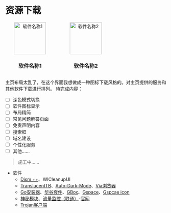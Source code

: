 # 资源下载


<style>
  .app-grid {
    display: grid;
    grid-template-columns: repeat(auto-fill, minmax(150px, 1fr));
    gap: 20px;
  }

  .app-item {
    display: flex;
    flex-direction: column;
    align-items: center;
    text-align: center;
  }

  .app-icon {
    width: 100px;
    height: 100px;
    object-fit: contain;
  }
</style>

<div class="app-grid">
  <div class="app-item">
    <img class="app-icon" src="软件图标1链接" alt="软件名称1" />
    <h3>软件名称1</h3>
  </div>
  <div class="app-item">
    <img class="app-icon" src="软件图标2链接" alt="软件名称2" />
    <h3>软件名称2</h3>
  </div>
  <!-- 更多软件 -->
</div>

 
 主页布局太乱了，在这个界面我想做成一种图标下载风格的。对主页提供的服务和其他软件下载进行排列。
 待完成内容：
- [ ] 深色模式切换
- [ ] 软件图标显示
- [ ] 布局精简
- [ ] 常见问题解答页面
- [ ] 免责声明内容
- [ ] 搜索框
- [ ] 域名建设
- [ ] 个性化服务
- [ ] 其他……
 
 > 施工中……

- 软件
  - [Dism ++](https://github.com/Chuyu-Team/Dism-Multi-language/releases)、WICleanupUI
  - [TranslucentTB](https://github.com/TranslucentTB/TranslucentTB/releases)、[Auto-Dark-Mode](https://github.com/AutoDarkMode/Windows-Auto-Night-Mode/releases)、[Via浏览器](https://musetransfer.com/s/7okdyqmkk)
  - [Go安装器](https://musetransfer.com/s/083itt2qb)、[华谷套件](https://musetransfer.com/s/a2s1ifxch)、[GBox](http://gboxlab.com/)、[Gspace](https://musetransfer.com/s/nvk1ytrux)、[Gspcae icon](https://musetransfer.com/s/m1ntwwdum)
  - [神秘模块](https://github.com/wchenyi/wall/raw/gh-pages/%E8%B5%84%E6%BA%90/%E7%A5%9E%E7%A7%98_android_202304231027.zip)、[流量监控（联通）](https://github.com/wchenyi/wall/raw/main/%E8%B5%84%E6%BA%90/%E6%B5%81%E9%87%8F%E7%9B%91%E6%8E%A7(%E8%81%94%E9%80%9A).apk)-[官网](https://github.com/JunXiaoRuo/unicom)
  - [Trojan客户端](https://itlanyan.com/trojan-clients-download/)



